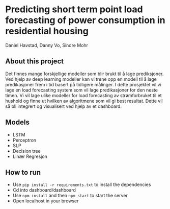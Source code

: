 # Predicting short term point load forecasting of power consumption in residential housing
Daniel Havstad, Danny Vo, Sindre Mohr

## About this project
Det finnes mange forskjellige modeller som blir brukt til å lage prediksjoner. Ved hjelp av deep learning modeller kan vi trene opp en modell til å lage predikasjoner frem i tid basert på tidligere målinger. I dette prosjektet vil vi lage en load forecasting system som vil lage predikasjoner for den neste timen. Vi vil lage ulike modeller for load forecasting av strømforbruket til et hushold og finne ut hvilken av algoritmene som vil gi best resultat. Dette vil så bli integrert og visualisert ved hjelp av et dashboard. 

## Models
- LSTM
- Perceptron
- SLP
- Decision tree
- Linær Regresjon

## How to run
- Use `pip install -r requirements.txt` to install the dependencies
- Cd into dashboard/dashboard
- Use `npm install` and then `npm start` to start the server
- Open localhost in your browser
